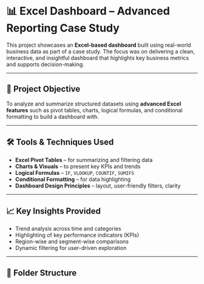 # 📊 Excel Dashboard – Advanced Reporting Case Study

This project showcases an **Excel-based dashboard** built using real-world business data as part of a case study. The focus was on delivering a clean, interactive, and insightful dashboard that highlights key business metrics and supports decision-making.

---

## 📌 Project Objective

To analyze and summarize structured datasets using **advanced Excel features** such as pivot tables, charts, logical formulas, and conditional formatting to build a dashboard with.

---

## 🛠️ Tools & Techniques Used

- **Excel Pivot Tables** – for summarizing and filtering data  
- **Charts & Visuals** – to present key KPIs and trends  
- **Logical Formulas** – `IF`, `VLOOKUP`, `COUNTIF`, `SUMIFS`  
- **Conditional Formatting** – for data highlighting  
- **Dashboard Design Principles** – layout, user-friendly filters, clarity

---

## 📈 Key Insights Provided

- Trend analysis across time and categories  
- Highlighting of key performance indicators (KPIs)  
- Region-wise and segment-wise comparisons  
- Dynamic filtering for user-driven exploration  

---

## 📁 Folder Structure

